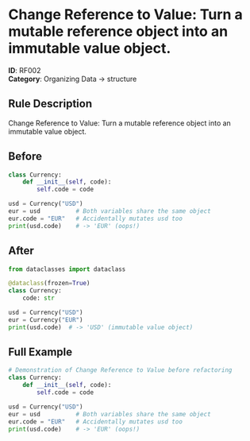 # Change Reference to Value: Turn a mutable reference object into an immutable value object.

**ID**: RF002  
**Category**: Organizing Data → structure

## Rule Description
Change Reference to Value: Turn a mutable reference object into an immutable value object.

## Before
```python
class Currency:
    def __init__(self, code):
        self.code = code

usd = Currency("USD")
eur = usd          # Both variables share the same object
eur.code = "EUR"   # Accidentally mutates usd too
print(usd.code)    # -> 'EUR' (oops!)
```

## After  
```python
from dataclasses import dataclass

@dataclass(frozen=True)
class Currency:
    code: str

usd = Currency("USD")
eur = Currency("EUR")
print(usd.code)  # -> 'USD' (immutable value object)
```

## Full Example
```python
# Demonstration of Change Reference to Value before refactoring
class Currency:
    def __init__(self, code):
        self.code = code

usd = Currency("USD")
eur = usd          # Both variables share the same object
eur.code = "EUR"   # Accidentally mutates usd too
print(usd.code)    # -> 'EUR' (oops!)
```
